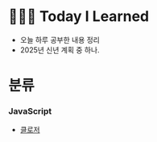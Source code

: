 #  👩🏻‍💻 Today I Learned
- 오늘 하루 공부한 내용 정리
- 2025년 신년 계획 중 하나.

# 분류

### JavaScript
* [클로저](https://github.com/devsuzy/TIL/blob/main/JavaScript/%ED%81%B4%EB%A1%9C%EC%A0%80.md)
